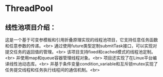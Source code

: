 # ThreadPool
线性池项目介绍：
----------
这是一个基于可变参模板和引用折叠原理实现的线程池项目，它支持任意任务函数和任意参数的传递。\<br>
通过使用future类型定制submitTask接口，可以实现对提交任务的返回值的管理。\<br>
该项目支持fixed和cached模式的线程池定制。\<br>
并使用map和queue容器管理线程对象。\<br>
项目还实现了在Linux平台编译线性池动态库。\<br>
并基于条件变量condition_variable和互斥锁mutex实现了任务提交线程和任务执行线程间的通信机制。\<br>
